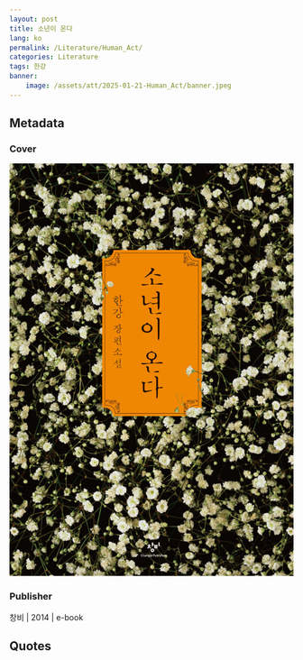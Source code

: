 ```yaml
---
layout: post
title: 소년이 온다
lang: ko
permalink: /Literature/Human_Act/
categories: Literature
tags: 한강
banner:
    image: /assets/att/2025-01-21-Human_Act/banner.jpeg
---
```

## Metadata
### Cover
![cover](/assets/att/2025-01-21-Human_Act/cover.jpeg)
### Publisher
창비 | 2014 | e-book

## Quotes

